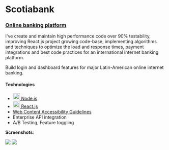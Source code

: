 # Scotiabank

### [Online banking platform](http://banking.online.scotiabank.com/account?country=DO&language=es)


I've create and maintain high performance code over 90% testability, improving React.js project growing code-base, implementing algorithms and techniques to optimize the load and response times, payment integrations and best code practices for an international internet banking platform.

Build login and dashboard features for major Latin-American online internet banking.

#### Technologies

- [<img src="./images/nodejs.svg" width="22px"> Node.js](https://nodesjs.org/)
- [<img src="./images/react.svg" width="22px"> React.js](https://react.dev/)
- [Web Content Accessibility Guidelines](https://developer.mozilla.org/en-US/docs/Web/Accessibility)
- Enterprise API integration
- A/B Testing, Feature toggling

**Screenshots**:

<img src="./images/project-scotiabank-1.png" />

<img src="./images/project-scotiabank-2.png" />
